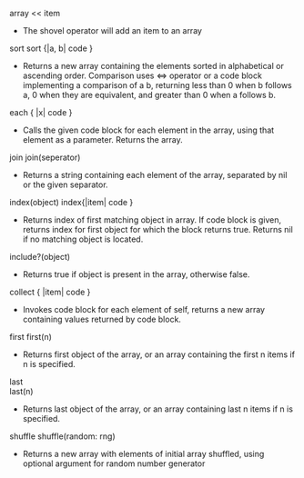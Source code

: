 array << item
  - The shovel operator will add an item to an array

sort
sort {|a, b| code }
  - Returns a new array containing the elements sorted in alphabetical or
    ascending order. Comparison uses <=> operator or a code block
    implementing a comparison of a b, returning less than 0 when b
    follows a, 0 when they are equivalent, and greater than 0 when a
    follows b.

each { |x| code }
  - Calls the given code block for each element in the array, using that
          element as a parameter. Returns the array.

join
join(seperator)
  - Returns a string containing each element of the array, separated by nil or
    the given separator.

index(object)
index{|item| code }
  - Returns index of first matching object in array. If code block is given,
    returns index for first object for which the block returns true. Returns nil
    if no matching object is located.

include?(object)
  - Returns true if object is present in the array, otherwise false.

collect { |item| code }
  - Invokes code block for each element of self, returns a new array containing
    values returned by code block.

first
first(n)
  - Returns first object of the array, or an array containing the first n items
    if n is specified.

last    
last(n)
  - Returns last object of the array, or an array containing last n items if n
    is specified.

shuffle
shuffle(random: rng)
  - Returns a new array with elements of initial array shuffled, using optional
    argument for random number generator
